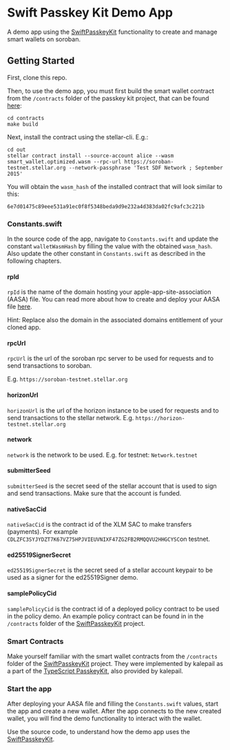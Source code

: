 # Swift Passkey Kit Demo App

A demo app using the [SwiftPasskeyKit](https://github.com/Soneso/SwiftPasskeyKit) functionality to create and manage smart wallets on soroban.

## Getting Started

First, clone this repo.

Then, to use the demo app, you must first build the smart wallet contract from the `/contracts` folder of the passkey kit project, that can be found [here](https://github.com/Soneso/SwiftPasskeyKit/contracts):

```shell
cd contracts
make build
```

Next, install the contract using the stellar-cli. E.g.:

```shell
cd out
stellar contract install --source-account alice --wasm smart_wallet.optimized.wasm --rpc-url https://soroban-testnet.stellar.org --network-passphrase 'Test SDF Network ; September 2015'
```

You will obtain the `wasm_hash` of the installed contract that will look similar to this:

```shell
6e7d01475c89eee531a91ec0f8f5348beda9d9e232a4d383da02fc9afc3c221b
```

### Constants.swift

In the source code of the app, navigate to `Constants.swift` and update the constant `walletWasmHash` by filling the value with the obtained `wasm_hash`.
Also update the other constant in `Constants.swift` as described in the following chapters.

#### rpId

`rpId` is the name of the domain hosting your apple-app-site-association (AASA) file. You can read more about how to create and deploy your AASA file [here](https://developer.apple.com/documentation/xcode/supporting-associated-domains).

Hint: Replace also the domain in the associated domains entitlement of your cloned app.

#### rpcUrl

`rpcUrl` is the url of the soroban rpc server to be used for requests and to send transactions to soroban.

E.g. `https://soroban-testnet.stellar.org`

#### horizonUrl

`horizonUrl` is the url of the horizon instance to be used for requests and to send transactions to the stellar network. E.g. `https://horizon-testnet.stellar.org` 

#### network

`network` is the network to be used. E.g. for testnet: `Network.testnet`

#### submitterSeed

`submitterSeed` is the secret seed of the stellar account that is used to sign and send transactions. Make sure that the account is funded.

#### nativeSacCid

`nativeSacCid` is the contract id of the XLM SAC to make transfers (payments). For example `CDLZFC3SYJYDZT7K67VZ75HPJVIEUVNIXF47ZG2FB2RMQQVU2HHGCYSC`on testnet.

#### ed25519SignerSecret

`ed25519SignerSecret` is the secret seed of a stellar account keypair to be used as a signer for the ed25519Signer demo.

#### samplePolicyCid

`samplePolicyCid` is the contract id of a deployed policy contract to be used in the policy demo. An example policy contract can be found in in the `/contracts` folder of the [SwiftPasskeyKit](https://github.com/Soneso/SwiftPasskeyKit) project.


### Smart Contracts

Make yourself familiar with the smart wallet contracts from the `/contracts` folder of the [SwiftPasskeyKit](https://github.com/Soneso/SwiftPasskeyKit) project. They were implemented by kalepail as a part of the [TypeScript PasskeyKit](https://github.com/kalepail/passkey-kit), also provided by kalepail.

### Start the app

After deploying your AASA file and filling the `Constants.swift` values, start the app and create a new wallet. After the app connects to the new created wallet, you will find the demo functionality to interact with the wallet.

Use the source code, to understand how the demo app uses the [SwiftPasskeyKit](https://github.com/Soneso/SwiftPasskeyKit).

